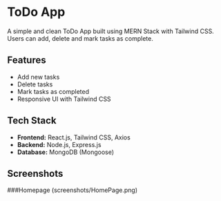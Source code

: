 # ToDo App 
A simple and clean ToDo App built using MERN Stack with Tailwind CSS. Users can add, delete and mark tasks as complete.

## Features
- Add new tasks
- Delete tasks
- Mark tasks as completed
- Responsive UI with Tailwind CSS

## Tech Stack 
- **Frontend:** React.js, Tailwind CSS, Axios
- **Backend:** Node.js, Express.js
-  **Database:** MongoDB (Mongoose)

## Screenshots
###Homepage
(screenshots/HomePage.png)
